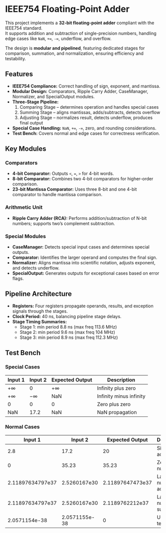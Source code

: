 # IEEE754 Floating-Point Adder

This project implements a **32-bit floating-point adder** compliant with the IEEE754 standard.  
It supports addition and subtraction of single-precision numbers, handling edge cases like `NaN`, `+∞`, `-∞`, underflow, and overflow.  

The design is **modular and pipelined**, featuring dedicated stages for comparison, summation, and normalization, ensuring efficiency and testability.  

## Features

- **IEEE754 Compliance:** Correct handling of sign, exponent, and mantissa.  
- **Modular Design:** Comparators, Ripple Carry Adder, CaseManager, Normalizer, and SpecialOutput modules.
- **Three-Stage Pipeline:**  
  1. Comparing Stage – determines operation and handles special cases  
  2. Summing Stage – aligns mantissas, adds/subtracts, detects overflow
  3. Adjusting Stage – normalizes result, detects underflow, produces final output  
- **Special Case Handling:** `NaN`, `+∞`, `-∞`, zero, and rounding considerations.
- **Test Bench:** Covers normal and edge cases for correctness verification.

## Key Modules

### Comparators
- **4-bit Comparator:** Outputs `<`, `=`, `>` for 4-bit words.  
- **8-bit Comparator:** Combines two 4-bit comparators for higher-order comparison.  
- **23-bit Mantissa Comparator:** Uses three 8-bit and one 4-bit comparator to handle mantissa comparison.  

### Arithmetic Unit
- **Ripple Carry Adder (RCA):** Performs addition/subtraction of N-bit numbers; supports two’s complement subtraction.  

### Special Modules
- **CaseManager:** Detects special input cases and determines special outputs.  
- **Comparator:** Identifies the larger operand and computes the final sign.  
- **Normalizer:** Aligns mantissa into scientific notation, adjusts exponent, and detects underflow.  
- **SpecialOutput:** Generates outputs for exceptional cases based on error flags.  

## Pipeline Architecture

- **Registers:** Four registers propagate operands, results, and exception signals through the stages.  
- **Clock Period:** 40 ns, balancing pipeline stage delays.  
- **Stage Timing Summaries:**  
  - Stage 1: min period 8.8 ns (max freq 113.6 MHz)  
  - Stage 2: min period 9.6 ns (max freq 104 MHz)  
  - Stage 3: min period 8.9 ns (max freq 112.3 MHz)  

## Test Bench

### Special Cases
| Input 1 | Input 2 | Expected Output | Description |
|---------|---------|----------------|-------------|
| +∞      | 0       | +∞             | Infinity plus zero |
| +∞      | −∞      | NaN            | Infinity minus infinity |
| 0       | 0       | 0              | Zero plus zero |
| NaN     | 17.2    | NaN            | NaN propagation |

### Normal Cases
| Input 1 | Input 2 | Expected Output | Description |
|---------|---------|----------------|-------------|
| 2.8     | 17.2    | 20             | Simple addition |
| 0       | 35.23   | 35.23          | Zero plus number |
| 2.11897634797e37 | 2.5260167e30 | 2.11897647473e37 | Large number addition |
| 2.11897634797e37 | 2.5260167e30 | 2.1189762212e37 | Large number subtraction |
| 2.0571154e-38 | 2.0571155e-38 | 0 | Underflow test |

